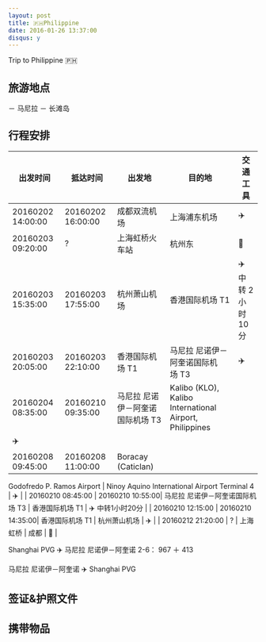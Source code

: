 ```yaml
---
layout: post
title: 🇵🇭Philippine
date: 2016-01-26 13:37:00
disqus: y
---
```


Trip to Philippine 🇵🇭

## 旅游地点
－ 马尼拉
－ 长滩岛

## 行程安排
| 出发时间  |  抵达时间  |出发地 | 目的地  | 交通工具  | 
| --- |  --- |  --- |  --- |  --- |  
| 20160202 14:00:00 | 20160202 16:00:00|  成都双流机场  | 上海浦东机场  |  ✈️  | 
| 20160203 09:20:00 | ? |  上海虹桥火车站  | 杭州东  |  🚄  | 
| 20160203 15:35:00 | 20160203 17:55:00|  杭州萧山机场  | 香港国际机场 T1  |  ✈️  中转 2小时10分| 
| 20160203 20:05:00 | 20160203 22:10:00|  香港国际机场 T1  | 马尼拉 尼诺伊－阿奎诺国际机场 T3  |  ✈️  | 
| 20160204 08:35:00 | 20160210 09:35:00|  马尼拉 尼诺伊－阿奎诺国际机场 T3  | Kalibo (KLO), Kalibo International Airport, Philippines 
  |  ✈️  | 
| 20160208 09:45:00 | 20160208 11:00:00|  Boracay (Caticlan) 
 Godofredo P. Ramos Airport 
  | Ninoy Aquino International Airport Terminal 4  |  ✈️ | 
| 20160210 08:45:00 | 20160210 10:55:00|  马尼拉 尼诺伊－阿奎诺国际机场 T3  | 香港国际机场 T1  |  ✈️ 中转1小时20分  | 
| 20160210 12:15:00 | 20160210 14:35:00|  香港国际机场 T1  | 杭州萧山机场  |  ✈️  | 
| 20160212 21:20:00 | ? |  上海虹桥  | 成都  |  🚄  | 



Shanghai PVG ✈️ 马尼拉 尼诺伊－阿奎诺
2-6： 967 ＋ 413

马尼拉 尼诺伊－阿奎诺 ✈️ Shanghai PVG

## 签证&护照文件

## 携带物品